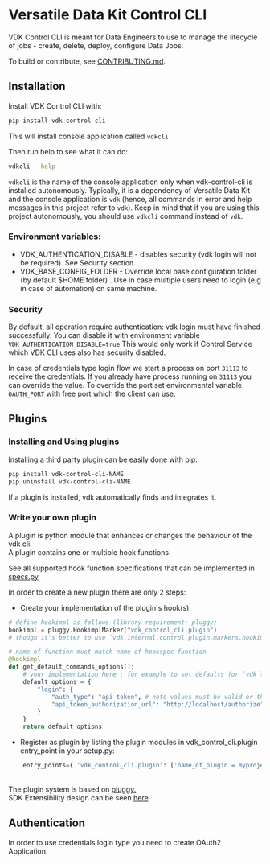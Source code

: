 # Versatile Data Kit Control CLI

VDK Control CLI is meant for Data Engineers to use to manage the lifecycle of jobs - create, delete, deploy, configure Data Jobs.

To build or contribute, see [CONTRIBUTING.md](./CONTRIBUTING.md).

## Installation
Install VDK Control CLI with:
```bash
pip install vdk-control-cli
```
This will install console application called `vdkcli`

Then run help to see what it can do:
```bash
vdkcli --help
```

`vdkcli` is the name of the console application only when vdk-control-cli is installed autonomously. Typically,
it is a dependency of Versatile Data Kit and the console application is `vdk` (hence, all commands in error and help
messages in this project refer to `vdk`). Keep in mind that if you are using this project autonomously, you should
use `vdkcli` command instead of `vdk`.

### Environment variables:

* VDK_AUTHENTICATION_DISABLE  - disables security (vdk login will not be required). See Security section.
* VDK_BASE_CONFIG_FOLDER -  Override local base configuration folder (by default $HOME folder) . Use in case multiple users need to login (e.g in case of automation) on same machine.

### Security
By default, all operation require authentication: vdk login must have finished successfully.
You can disable it with environment variable `VDK_AUTHENTICATION_DISABLE=true`
This would only work if Control Service which VDK CLI uses also has security disabled.

In case of credentials type login flow we start a process on port `31113` to receive the credentials.
If you already have process running on `31113` you can override the value.
To override the port set environmental variable `OAUTH_PORT` with free port which the client can use.

## Plugins

### Installing and Using plugins

Installing a third party plugin can be easily done with pip:

```bash
pip install vdk-control-cli-NAME
pip uninstall vdk-control-cli-NAME
```
If a plugin is installed, vdk automatically finds and integrates it.

### Write your own plugin

A plugin is python module that enhances or changes the behaviour of the vdk cli. <br>
A plugin contains one or multiple hook functions.

See all supported hook function specifications that can be implemented in [specs.py](src/vdk/api/control/plugin/specs.py)

In order to create a new plugin there are only 2 steps:<br>

* Create your implementation of the plugin's hook(s):
```python
# define hookimpl as follows (library requirement: pluggy)
hookimpl = pluggy.HookimplMarker("vdk_control_cli.plugin")
# though it's better to use `vdk.internal.control.plugin.markers.hookimpl` from vdk-control-cli python package

# name of function must match name of hookspec function
@hookimpl
def get_default_commands_options():
    # your implementation here ; for example to set defaults for `vdk login --type --oauth2-authorization-url` command
    default_options = {
        "login": {
            "auth_type": "api-token", # note values must be valid or the plugin may break the CLI, no checking is done at this point
            "api_token_authorization_url": "http://localhost/authorize" # replace dashes with underscore for the argument name
        }
    }
    return default_options
```
* Register as plugin by listing the plugin modules in vdk_control_cli.plugin entry_point in your setup.py:
```python
    entry_points={ 'vdk_control_cli.plugin': ['name_of_plugin = myproject.pluginmodule'] }
```

<br>The plugin system is based on [pluggy.](https://pluggy.readthedocs.io/en/latest/index.html#implementations)
<br>SDK Extensibility design can be seen [here](https://github.com/vmware/versatile-data-kit/tree/main/specs)

## Authentication

In order to use credentials login type you need to create OAuth2 Application.
